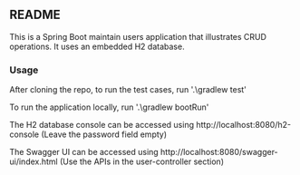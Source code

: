 ## README

This is a Spring Boot maintain users application that illustrates CRUD operations. It uses an embedded H2 database.

### Usage

After cloning the repo, to run the test cases, run '.\gradlew test'

To run the application locally, run '.\gradlew bootRun'

The H2 database console can be accessed using http://localhost:8080/h2-console (Leave the password field empty)

The Swagger UI can be accessed using http://localhost:8080/swagger-ui/index.html (Use the APIs in the user-controller section)
